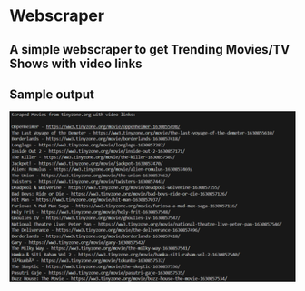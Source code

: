 # Webscraper

A simple webscraper to get Trending Movies/TV Shows with video links
---
## Sample output
![webscraper sample image](webscraperImg.png)
